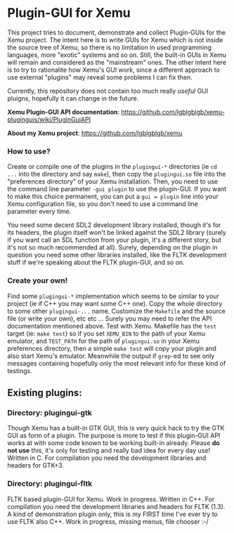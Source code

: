 # Plugin-GUI for Xemu

This project tries to document, demonstrate and collect Plugin-GUIs for the Xemu project. The intent here is to write GUIs for Xemu which is not inside the source tree of Xemu, so there is no limitation in used programming languages, more "exotic" systems and so on. Still, the built-in GUIs in Xemu will remain and considered as the "mainstream" ones. The other intent here is to try to rationalite how Xemu's GUI work, since a different approach to use external "plugins" may reveal some problems I can fix then.

Currently, this repository does not contain too much really _useful_ GUI pluigns, hopefully it can change in the future.

**Xemu Plugin-GUI API documentation**: https://github.com/lgblgblgb/xemu-pluginguis/wiki/PluginGuiAPI

**About my Xemu project**: https://github.com/lgblgblgb/xemu

### How to use?

Create or compile one of the plugins in the `plugingui-*` directories (ie `cd ...` into the directory and say `make`), then copy the `plugingui.so` file into the "preferences directory" of your Xemu installation. Then, you need to use the command line parameter `-gui plugin` to use the plugin-GUI. If you want to make this choice permanent, you can put a `gui = plugin` line into your Xemu configuration file, so you don't need to use a command line parameter every time.

You need some decent SDL2 development library installed, though it's for its headers, the plugin itself won't be linked against the SDL2 library (surely if you want call an SDL function from your plugin, it's a different story, but it's not so much recommended at all). Surely, depending on the plugin in question you need some other libraries installed, like the FLTK development stuff if we're speaking about the FLTK plugin-GUI, and so on.

### Create your own!

Find some `plugingui-*` implementation which seems to be similar to your project (ie if C++ you may want some C++ one). Copy the whole directory to some other `plugingui-...` name. Customize the `Makefile` and the source file (or write your own), etc etc ... Surely you may need to refer the API documentation mentioned above. Test with Xemu. Makefile has the `test` target (ie: `make test`) so if you set `XEMU_BIN` to the path of your Xemu emulator, and `TEST_PATH` for the path of `plugingui.so` in your Xemu preferences directory, then a simple `make test` will copy your plugin and also start Xemu's emulator. Meanwhile the output if `grep`-ed to see only messages containing hopefully only the most relevant info for these kind of testings.

## Existing plugins:

### Directory: plugingui-gtk

Though Xemu has a built-in GTK GUI, this is very quick hack to try the GTK GUI as form of a plugin. The purpose is more to test if this plugin-GUI API works at with some code known to be working built-in already. Please **do not use** this, it's only for testing and really bad idea for every day use! Written in C. For compilation you need the development libraries and headers for GTK+3.

### Directory: plugingui-fltk

FLTK based plugin-GUI for Xemu. Work in progress. Written in C++. For compilation you need the development libraries and headers for FLTK (1.3). A kind of demonstration plugin only, this is my FIRST time I've ever try to use FLTK also C++. Work in progress, missing menus, file chooser :-/
